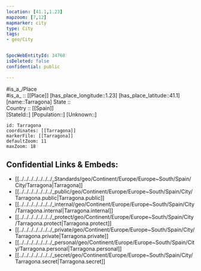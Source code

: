 ```yaml
---
location: [41.1,1.23] 
mapzoom: [7,12] 
mapmarker: city 
type: City
tags:
- geo/City


SpocWebEntityId: 34768
isDeleted: false
confidential: public

---
```

#is_a_/Place  
#is_a_ :: [[Place]] 
[has_place_longitude::1.23] 
[has_place_latitude::41.1] 
[name::Tarragona] 
State ::  
Country :: [[Spain]]  
[StateId::] 
[Population::] 
[Unknown::] 


```leaflet
id: Tarragona
coordinates: [[Tarragona]] 
markerFile: [[Tarragona]] 
defaultZoom: 11 
maxZoom: 18
```


## Confidential Links & Embeds: 
- [[../../../../../../../_Standards/geo/Continent/Europe/Europe~South/Spain/City/Tarragona|Tarragona]] 
- [[../../../../../../../_public/geo/Continent/Europe/Europe~South/Spain/City/Tarragona.public|Tarragona.public]] 
- [[../../../../../../../_internal/geo/Continent/Europe/Europe~South/Spain/City/Tarragona.internal|Tarragona.internal]] 
- [[../../../../../../../_protect/geo/Continent/Europe/Europe~South/Spain/City/Tarragona.protect|Tarragona.protect]] 
- [[../../../../../../../_private/geo/Continent/Europe/Europe~South/Spain/City/Tarragona.private|Tarragona.private]] 
- [[../../../../../../../_personal/geo/Continent/Europe/Europe~South/Spain/City/Tarragona.personal|Tarragona.personal]] 
- [[../../../../../../../_secret/geo/Continent/Europe/Europe~South/Spain/City/Tarragona.secret|Tarragona.secret]] 
